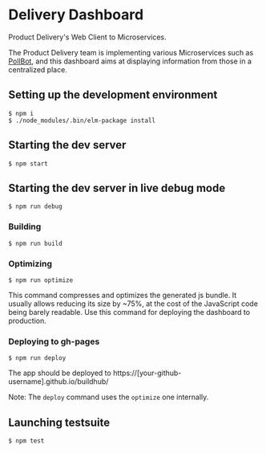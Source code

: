 # Delivery Dashboard

Product Delivery's Web Client to Microservices.

The Product Delivery team is implementing various Microservices such as
[PollBot](https://github.com/mozilla/PollBot), and this dashboard aims at
displaying information from those in a centralized place.

## Setting up the development environment

    $ npm i
    $ ./node_modules/.bin/elm-package install

## Starting the dev server

    $ npm start

## Starting the dev server in live debug mode

    $ npm run debug

### Building

    $ npm run build

### Optimizing

    $ npm run optimize

This command compresses and optimizes the generated js bundle. It usually allows
reducing its size by ~75%, at the cost of the JavaScript code being barely
readable. Use this command for deploying the dashboard to production.

### Deploying to gh-pages

    $ npm run deploy

The app should be deployed to https://[your-github-username].github.io/buildhub/

Note: The `deploy` command uses the `optimize` one internally.

## Launching testsuite

    $ npm test
